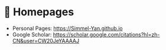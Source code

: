 # 📎 Homepages
- Personal Pages: https://Simmel-Yan.github.io
- Google Scholar: https://scholar.google.com/citations?hl=zh-CN&user=CW20JeYAAAAJ
<!--- Linkedin: https://www.linkedin.com/in/rayeren-->
<!--- DBLP: https://dblp.org/pid/75/6568-6.html-->

